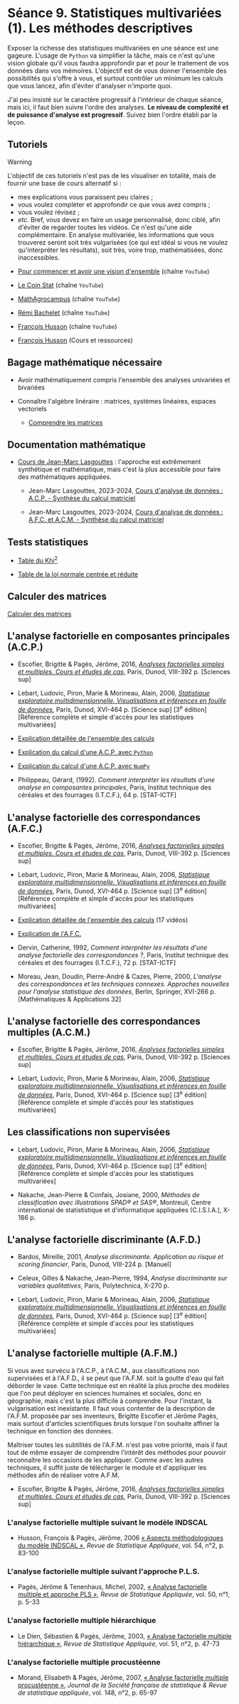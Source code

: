 # Séance 9. Statistiques multivariées (1). Les méthodes descriptives

Exposer la richesse des statistiques multivariées en une séance est une gageure. L'usage de `Python` va simplifier la tâche, mais ce n'est qu'une vision globale qu'il vous faudra approfondir par et pour le traitement de vos données dans vos mémoires. L'objectif est de vous donner l'ensemble des possibilités qui s'offre à vous, et surtout contrôler un minimum les calculs que vous lancez, afin d'éviter d'analyser n'importe quoi.

J'ai peu insisté sur le caractère progressif à l'intérieur de chaque séance, mais ici, il faut bien suivre l'ordre des analyses. **Le niveau de complexité et de puissance d'analyse est progressif**. Suivez bien l'ordre établi par la leçon.

## Tutoriels

>[!WARNING]
> L'objectif de ces tutoriels n'est pas de les visualiser en totalité, mais de fournir une base de cours alternatif si :
> - mes explications vous paraissent peu claires ;
> - vous voulez compléter et approfondir ce que vous avez compris ;
> - vous voulez révisez ;
> - *etc*.
> Bref, vous devez en faire un usage personnalisé, donc ciblé, afin d'éviter de regarder toutes les vidéos. Ce n'est qu'une aide complémentaire.
> En analyse multivariée, les informations que vous trouverez seront soit très vulgarisées (ce qui est idéal si vous ne voulez qu'interpréter les résultats), soit très, voire trop, mathématisées, donc inaccessibles.

- [Pour commencer et avoir une vision d'ensemble](https://www.youtube.com/watch?v=RmFUTYFsFbE) (chaîne `YouTube`)

- [Le Coin Stat](https://www.youtube.com/@LeCoinStat/playlists) (chaîne `YouTube`)

- [MathAgrocampus](https://www.youtube.com/@mathAgrocampus/playlists) (chaîne `YouTube`)

- [Rémi Bachelet](https://www.youtube.com/@BacheletRemi/playlists) (chaîne `YouTube`)

- [François Husson](https://www.youtube.com/@HussonFrancois/playlists) (chaîne `YouTube`)

- [François Husson](https://husson.github.io/index.html) (Cours et ressources)

## Bagage mathématique nécessaire

- Avoir mathématiquement compris l'ensemble des analyses univariées et bivariées

- Connaître l'algèbre linéraire : matrices, systèmes linéaires, espaces vectoriels

    - [Comprendre les matrices](https://www.youtube.com/watch?v=Dr9J1BIcVBw)

## Documentation mathématique

- [Cours de Jean-Marc Lasgouttes](https://who.rocq.inria.fr/Jean-Marc.Lasgouttes/ana-donnees/) : l'approche est extrêmement synthétique et mathématique, mais c'est la plus accessible pour faire des mathématiques appliquées.

    - Jean-Marc Lasgouttes, 2023-2024, [Cours d'analyse de données : A.C.P. - Synthèse du calcul matriciel](https://who.rocq.inria.fr/Jean-Marc.Lasgouttes/ana-donnees/cours-acp.pdf)

    - Jean-Marc Lasgouttes, 2023-2024, [Cours d'analyse de données : A.F.C. et A.C.M. - Synthèse du calcul matriciel](https://who.rocq.inria.fr/Jean-Marc.Lasgouttes/ana-donnees/cours-afc-acm.pdf)

## Tests statistiques

- [Table du Khi<sup>2</sup>](https://who.rocq.inria.fr/Jean-Marc.Lasgouttes/ana-donnees/chi-deux.pdf)

- [Table de la loi normale centrée et réduite](https://www.math.u-bordeaux.fr/~mchabano/Tab0.pdf)

## Calculer des matrices

[Calculer des matrices](https://matrixcalc.org/fr/)

## L'analyse factorielle en composantes principales (A.C.P.)

- Escofier, Brigitte & Pagès, Jérôme, 2016, [*Analyses factorielles simples et multiples. Cours et études de cas*](https://cdn-cms.f-static.com/uploads/1460418/normal_5b9ba5dc15394.pdf), Paris, Dunod, VIII-392 p. [Sciences sup]

- Lebart, Ludovic, Piron, Marie & Morineau, Alain, 2006, [*Statistique exploratoire multidimensionnelle. Visualisations et inférences en fouille de données*](https://horizon.documentation.ird.fr/exl-doc/pleins_textes/2022-03/010029478.pdf), Paris, Dunod, XVI-464 p. [Science sup] [3<sup>e</sup> édition] [Référence complète et simple d'accès pour les statistiques multivariées]

- [Explication détaillée de l'ensemble des calculs](https://www.youtube.com/watch?v=QZMQMYQ_g_8)

- [Explication du calcul d'une A.C.P. avec `Python`](https://www.youtube.com/watch?v=RHMyN1z4eHM)

- [Explication du calcul d'une A.C.P. avec `NumPy`](https://www.youtube.com/watch?v=DIaFh15mSbE)

- Philippeau, Gérard, (1992). *Comment interpréter les résultats d'une analyse en composantes principales*, Paris, Institut technique des céréales et des fourrages (I.T.C.F.), 64 p. [STAT-ICTF]

## L'analyse factorielle des correspondances (A.F.C.)

- Escofier, Brigitte & Pagès, Jérôme, 2016, [*Analyses factorielles simples et multiples. Cours et études de cas*](https://cdn-cms.f-static.com/uploads/1460418/normal_5b9ba5dc15394.pdf), Paris, Dunod, VIII-392 p. [Sciences sup]

- Lebart, Ludovic, Piron, Marie & Morineau, Alain, 2006, [*Statistique exploratoire multidimensionnelle. Visualisations et inférences en fouille de données*](https://horizon.documentation.ird.fr/exl-doc/pleins_textes/2022-03/010029478.pdf), Paris, Dunod, XVI-464 p. [Science sup] [3<sup>e</sup> édition] [Référence complète et simple d'accès pour les statistiques multivariées]

- [Explication détaillée de l'ensemble des calculs](https://www.youtube.com/watch?v=NPYihsWv8bA&list=PLzjg2z2kYUrg6XvYVYMxdZQnouBEwavfQ&index=1) (17 vidéos)

- [Explication de l'A.F.C.](https://www.youtube.com/watch?v=69_2dvLroho)

- Dervin, Catherine, 1992, *Comment interpréter les résultats d'une analyse factorielle des correspondances ?*, Paris, Institut technique des céréales et des fourrages (I.T.C.F.), 72 p. [STAT-ICTF]

- Moreau, Jean, Doudin, Pierre-André & Cazes, Pierre, 2000, *L'analyse des correspondances et les techniques connexes. Approches nouvelles pour l'analyse statistique des données*, Berlin, Springer, XVI-266 p. [Mathématiques & Applications 32]

## L'analyse factorielle des correspondances multiples (A.C.M.)

- Escofier, Brigitte & Pagès, Jérôme, 2016, [*Analyses factorielles simples et multiples. Cours et études de cas*](https://cdn-cms.f-static.com/uploads/1460418/normal_5b9ba5dc15394.pdf), Paris, Dunod, VIII-392 p. [Sciences sup]

- Lebart, Ludovic, Piron, Marie & Morineau, Alain, 2006, [*Statistique exploratoire multidimensionnelle. Visualisations et inférences en fouille de données*](https://horizon.documentation.ird.fr/exl-doc/pleins_textes/2022-03/010029478.pdf), Paris, Dunod, XVI-464 p. [Science sup] [3<sup>e</sup> édition] [Référence complète et simple d'accès pour les statistiques multivariées]

## Les classifications non supervisées

- Lebart, Ludovic, Piron, Marie & Morineau, Alain, 2006, [*Statistique exploratoire multidimensionnelle. Visualisations et inférences en fouille de données*](https://horizon.documentation.ird.fr/exl-doc/pleins_textes/2022-03/010029478.pdf), Paris, Dunod, XVI-464 p. [Science sup] [3<sup>e</sup> édition] [Référence complète et simple d'accès pour les statistiques multivariées]

- Nakache, Jean-Pierre & Confais, Josiane, 2000, *Méthodes de classification avec illustrations SPAD® et SAS®*, Montreuil, Centre international de statististique et d'informatique appliquées (C.I.S.I.A.), X-186 p.

## L'analyse factorielle discriminante (A.F.D.)

- Bardos, Mireille, 2001, *Analyse discriminante. Application au risque et scoring financier*, Paris, Dunod, VIII-224 p. [Manuel]

- Celeux, Gilles & Nakache, Jean-Pierre, 1994, *Analyse discriminante sur variables qualitatives*, Paris, Polytechnica, X-270 p.

- Lebart, Ludovic, Piron, Marie & Morineau, Alain, 2006, [*Statistique exploratoire multidimensionnelle. Visualisations et inférences en fouille de données*](https://horizon.documentation.ird.fr/exl-doc/pleins_textes/2022-03/010029478.pdf), Paris, Dunod, XVI-464 p. [Science sup] [3<sup>e</sup> édition] [Référence complète et simple d'accès pour les statistiques multivariées]

## L'analyse factorielle multiple (A.F.M.)

Si vous avez survécu à l'A.C.P., à l'A.C.M., aux classifications non supervisées et à l'A.F.D., il se peut que l'A.F.M. soit la goutte d'eau qui fait déborder le vase. Cette technique est en réalité la plus proche des modèles que l'on peut déployer en sciences humaines et sociales, donc en géographie, mais c'est la plus difficile à comprendre. Pour l'instant, la vulgarisation est inexistante. Il faut vous contenter de la description de l'A.F.M. proposée par ses inventeurs, Brigitte Escofier et Jérôme Pagès, mais surtout d'articles scientifiques bruts lorsque l'on souhaite affiner la technique en fonction des données.

Maîtriser toutes les subtilités de l'A.F.M. n'est pas votre priorité, mais il faut tout de même essayer de comprendre l'intérêt des méthodes pour pouvoir reconnaître les occasions de les appliquer. Comme avec les autres techniques, il suffit juste de télécharger le module et d'appliquer les méthodes afin de réaliser votre A.F.M.

- Escofier, Brigitte & Pagès, Jérôme, 2016, [*Analyses factorielles simples et multiples. Cours et études de cas*](https://cdn-cms.f-static.com/uploads/1460418/normal_5b9ba5dc15394.pdf), Paris, Dunod, VIII-392 p. [Sciences sup]

### L'analyse factorielle multiple suivant le modèle INDSCAL

- Husson, François & Pagès, Jérôme, 2006 [« Aspects méthodologiques du modèle INDSCAL »](https://www.numdam.org/item/RSA_2006__54_2_83_0.pdf), *Revue de Statistique Appliquée*, vol. 54, n°2, p. 83-100

### L'analyse factorielle multiple suivant l'approche P.L.S.

- Pagès, Jérôme & Tenenhaus, Michel, 2002, [« Analyse factorielle multiple et approche PLS »](https://www.numdam.org/item/RSA_2002__50_1_5_0.pdf), *Revue de Statistique Appliquée*, vol. 50, n°1, p. 5-33

### L'analyse factorielle multiple hiérarchique

- Le Dien, Sébastien & Pagès, Jérôme, 2003, [« Analyse factorielle multiple hiérarchique »](https://www.numdam.org/item/RSA_2003__51_2_47_0.pdf), *Revue de Statistique Appliquée*, vol. 51, n°2, p. 47-73

### L'analyse factorielle multiple procustéenne

- Morand, Elisabeth & Pagès, Jérôme, 2007, [« Analyse factorielle multiple procustéenne »](https://www.numdam.org/item/JSFS_2007__148_2_65_0.pdf), *Journal de la Société française de statistique & Revue de statistique appliquée*, vol. 148, n°2, p. 65-97
